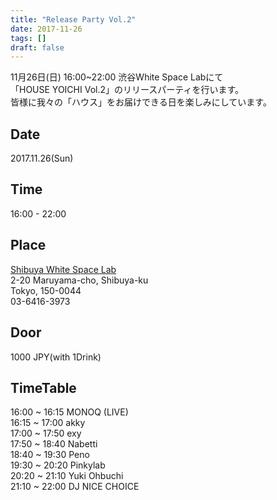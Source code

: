 ```yaml
---
title: "Release Party Vol.2"
date: 2017-11-26
tags: []
draft: false
---
```


11月26日(日) 16:00~22:00 渋谷White Space Labにて  
「HOUSE YOICHI Vol.2」のリリースパーティを行います。  
皆様に我々の「ハウス」をお届けできる日を楽しみにしています。  

## Date
2017.11.26(Sun)

## Time
16:00 - 22:00

## Place
[Shibuya White Space Lab](https://dj-bar-space.jimdo.com/)  
2-20 Maruyama-cho, Shibuya-ku  
Tokyo, 150-0044  
03-6416-3973

## Door
1000 JPY(with 1Drink)

## TimeTable
16:00 ~ 16:15 MONOQ (LIVE)  
16:15 ~ 17:00 akky  
17:00 ~ 17:50 exy  
17:50 ~ 18:40 Nabetti  
18:40 ~ 19:30 Peno  
19:30 ~ 20:20 Pinkylab  
20:20 ~ 21:10 Yuki Ohbuchi  
21:10 ~ 22:00 DJ NICE CHOICE  
